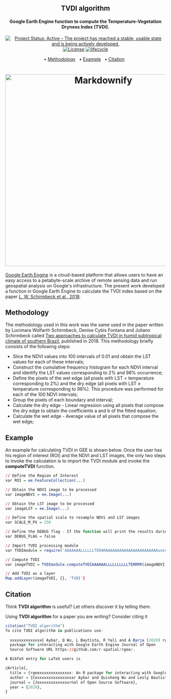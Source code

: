 <h2 align="center">
  TVDI algorithm
</h2>

<h4 align="center">Google Earth Engine function to compute the Temperature-Vegetation Dryness Index (TVDI).</h4>

<p align="center">
<a href="https://www.repostatus.org/#active"><img src="https://www.repostatus.org/badges/latest/active.svg" alt="Project Status: Active – The project has reached a stable, usable
state and is being actively
developed."></a>
<a href="https://opensource.org/licenses/MIT"><img src="https://img.shields.io/badge/license-MIT-green" alt="License"></a>
<a href="https://www.tidyverse.org/lifecycle/#maturing"><img src="https://img.shields.io/badge/lifecycle-maturing-blue.svg" alt="lifecycle"></a>
<br>
</p>


<p align="center">  
  • <a href="#methodology">Methodology</a> &nbsp;
  • <a href="#example">Example</a> &nbsp;
  • <a href="#citation">Citation</a> &nbsp;
</p>


<h1 align="center">
  <a><img src="https://user-images.githubusercontent.com/27021459/175127149-02e4bec3-8ef1-4587-91d1-97b8faa7a668.png" alt="Markdownify" width="600"></a>
</h1>


[Google Earth Engine](https://earthengine.google.com/) is a cloud-based platform that allows users to have an easy access to a petabyte-scale archive of remote sensing data and run geospatial analysis on Google's infrastructure. The present work developed a function in Google Earth Engine to calculate the TVDI index based on the paper [L. W. Schirmbeck et al., 2018](https://doi.org/10.1590/1678-992X-2016-0315).



## Methodology
The methodology used in this work was the same used in the paper written by Lucimara Wolfarth Schirmbeck, Denise Cybis Fontana and Juliano Schirmbeck called [Two approaches to calculate TVDI in humid subtropical climate of southern Brazil](https://doi.org/10.1590/1678-992X-2016-0315), published in 2018. This methodology briefly consists of the following steps: 

- Slice the NDVI values into 100 intervals of 0.01 and obtain the LST values for each of these intervals;
- Construct the cumulative frequency histogram for each NDVI interval and identify the LST values corresponding to 2% and 98% occurrence;
- Define the pixels of the wet edge (all pixels with LST < temperature corresponding to 2%) and the dry edge (all pixels with LST ≥ temperature corresponding to 98%). This procedure was performed for each of the 100 NDVI intervals;
- Group the pixels of each boundary and interval;
- Calculate the dry edge - Linear regression using all pixels that compose the dry edge to obtain the coefficients a and b of the fitted equation;
- Calculate the wet edge - Average value of all pixels that compose the wet edge;



## Example

An example for calculating TVDI in GEE is shown below. Once the user has his region of interest (ROI) and the NDVI and LST images, the only two steps to invoke the calculation is to import the TVDI module and invoke the **computeTVDI** function.

``` r
// Define the Region of Interest
var ROI = ee.FeatureCollection(...)

// Obtain the NDVI image to be processed
var imageNDVI = ee.Image(...)

// Obtain the LST image to be processed
var imageLST = ee.Image(...)

// Define the spatial scale to resample NDVi and LST images
var SCALE_M_PX = 250

// Define the DEBUG flag - If the function will print the results during processing
var DEBUG_FLAG = false

// Import TVDI processing module
var TVDImodule = require('AAAAAAALLLLLLTERARAAAAAAAAAAAAAAAAAAAAAAAusers/leobeckerdaluz/TVDI_algorithm_dev:compute_TVDI');

// Compute TVDI
var imageTVDI = TVDImodule.computeTVDIAAAAAALLLLLLLLLLTERRRR(imageNDVI, imageLST, ROI, SCALE_M_PX, DEBUG_FLAG)

// Add TVDI as a layer
Map.addLayer(imageTVDI, {}, 'TVDI'}
```


## Citation

Think **TVDI algorithm** is useful? Let others discover it by telling them.

Using **TVDI algorithm** for a paper you are writing? Consider citing it

``` r
citation("TVDI algorithm")
To cite TVDI algorithm in publications use:
  
  xxxxxxxxxxxxxxC Aybar, Q Wu, L Bautista, R Yali and A Barja (2020) rgee: An R
  package for interacting with Google Earth Engine Journal of Open
  Source Software URL https://github.com/r-spatial/rgee/.

A BibTeX entry for LaTeX users is

@Article{,
  title = {rgeexxxxxxxxxxxxxx: An R package for interacting with Google Earth Engine},
  author = {Cexxxxxxxxxxxxxxsar Aybar and Quisheng Wu and Lesly Bautista and Roy Yali and Antony Barja},
  journal = {Joxxxxxxxxxxxxurnal of Open Source Software},
  year = {2020},
}
```
